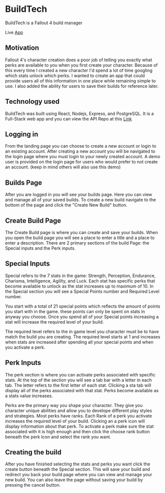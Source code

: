 # BuildTech

BuildTech is a Fallout 4 build manager

Live [App](https://fallout-4-build-manager.now.sh/)

## Motivation

Fallout 4's character creation does a poor job of telling you exactly what perks are available to you when you first create your character. Because of this every time I created a new character I'd spend a lot of time googling which stats unlock which perks. I wanted to create an app that could provide users all of this information in one place while remaining simple to use. I also added the ability for users to save their builds for reference later.

## Technology used

BuildTech was built using React, Nodejs, Express, and PostgreSQL. It is a Full-Stack web app and you can view the API Repo at this [Link](https://github.com/f3ve/build-tech-api)

## Logging in

From the landing page you can choose to create a new account or login to an existing account. After creating a new account you will be navigated to the login page where you must login to your newly created account. A demo user is provided on the login page for users who would prefer to not create an account. (keep in mind others will also use this demo)

## Builds Page

After you are logged in you will see your builds page. Here you can view and manage all of your saved builds. To create a new build navigate to the bottom of the page and click the "Create New Build" button.

## Create Build Page

The Create Build page is where you can create and save your builds. When you open the build page you will see a place to enter a title and a place to enter a description. There are 2 primary sections of the build Page: the Special inputs and the Perk inputs. 

## Special Inputs

Special refers to the 7 stats in the game: Strength, Perception, Endurance, Charisma, Intelligence, Agility, and Luck. Each stat has specific perks that become available to unlock as the stat increases up to maximum of 10. In the Special section you will see a Special Points number and Required Level number. 

You start with a total of 21 special points which reflects the amount of points you start with in the game. these points can only be spent on stats in anyway you choose. Once you spend all of your Special points increasing a stat will increase the required level of your build. 

The required level refers to the in game level you character must be to have match the build you are creating. The required level starts at 1 and increases when stats are increased after spending all your special points and when you activate a perk.

## Perk Inputs

The perk section is where you can activate perks associated with specific stats. At the top of the section you will see a tab bar with a letter in each tab. The letter refers to the first letter of each stat. Clicking a sta tab will display all of the perks associated with that stat. Perks become available as a stats value increases. 

Perks are the primary way you shape your character. They give you character unique abilities and allow you to develope different play styles and strategies. Most perks have ranks. Each Rank of a perk you activate increases the required level of your build. Clicking an a perk icon will display information about that perk. To activate a perk make sure the stat associated with it is high enough and then click the choose rank button beneath the perk Icon and select the rank you want.

## Creating the build

After you have finished selecting the stats and perks you want click the create button beneath the Special section. This will save your build and redirect you back your build page where you can view and manage your new build. You can also leave the page without saving your build by pressing the cancel button. 

